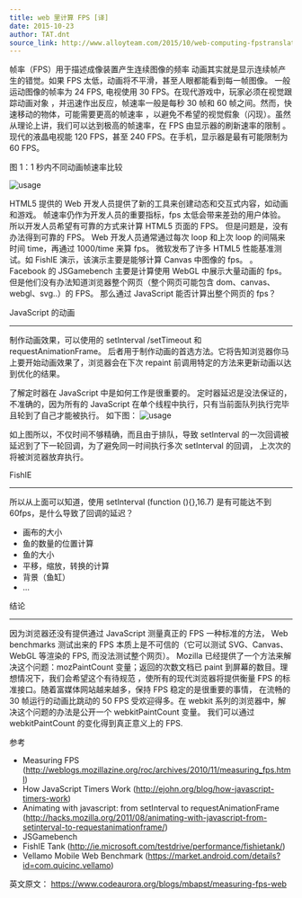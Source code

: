 ```yaml
---
title: web 里计算 FPS [译]
date: 2015-10-23
author: TAT.dnt
source_link: http://www.alloyteam.com/2015/10/web-computing-fpstranslation/
---
```


<!-- {% raw %} - for jekyll -->

帧率（FPS）用于描述成像装置产生连续图像的频率 动画其实就是显示连续帧产生的错觉。如果 FPS 太低，动画将不平滑，甚至人眼都能看到每一帧图像。 一般运动图像的帧率为 24 FPS, 电视使用 30 FPS。在现代游戏中，玩家必须在视觉跟踪动画对象 ，并迅速作出反应，帧速率一般是每秒 30 帧和 60 帧之间。然而，快速移动的物体，可能需要更高的帧速率 ，以避免不希望的视觉假象（闪现）。虽然从理论上讲，我们可以达到极高的帧速率，在 FPS 由显示器的刷新速率的限制 。现代的液晶电视能 120 FPS，甚至 240 FPS。在手机，显示器是最有可能限制为 60 FPS。

图 1：1 秒内不同动画帧速率比较

![usage](https://www.codeaurora.org/sites/default/files/uploads/Onesecondframe.jpg)

HTML5 提供的 Web 开发人员提供了新的工具来创建动态和交互式内容，如动画和游戏。 帧速率仍作为开发人员的重要指标，fps 太低会带来差劲的用户体验。所以开发人员希望有可靠的方式来计算 HTML5 页面的 FPS。 但是问题是，没有办法得到可靠的 FPS。 Web 开发人员通常通过每次 loop 和上次 loop 的间隔来时间 time，再通过 1000/time 来算 fps。 微软发布了许多 HTML5 性能基准测试。如 FishIE 演示，该演示主要是能够计算 Canvas 中图像的 fps。 。Facebook 的 JSGamebench 主要是计算使用 WebGL 中展示大量动画的 fps。 但是他们没有办法知道浏览器整个网页（整个网页可能包含 dom、canvas、webgl、svg..）的 FPS。 那么通过 JavaScript 能否计算出整个网页的 fps？

JavaScript 的动画  

* * *

制作动画效果，可以使用的 setInterval /setTimeout 和 requestAnimationFrame。 后者用于制作动画的首选方法。它将告知浏览器你马上要开始动画效果了，浏览器会在下次 repaint 前调用特定的方法来更新动画以达到优化的结果。

了解定时器在 JavaScript 中是如何工作是很重要的。 定时器延迟是没法保证的，不准确的，因为所有的 JavaScript 在单个线程中执行，只有当前面队列执行完毕且轮到了自己才能被执行。 如下图： ![usage](https://www.codeaurora.org/sites/default/files/uploads/Timers.png)

如上图所以，不仅时间不够精确，而且由于排队，导致 setInterval 的一次回调被延迟到了下一轮回调，为了避免同一时间执行多次 setInterval 的回调， 上次次的将被浏览器放弃执行。

FishIE  

* * *

所以从上面可以知道，使用 setInterval (function (){},16.7) 是有可能达不到 60fps，是什么导致了回调的延迟？

-   画布的大小
-   鱼的数量的位置计算
-   鱼的大小
-   平移，缩放，转换的计算
-   背景（鱼缸）
-   ...

结论  

* * *

因为浏览器还没有提供通过 JavaScript 测量真正的 FPS 一种标准的方法， Web benchmarks 测试出来的 FPS 本质上是不可信的（它可以测试 SVG、Canvas、WebGL 等渲染的 FPS, 而没法测试整个网页）。 Mozilla 已经提供了一个方法来解决这个问题：mozPaintCount 变量；返回的次数文档已 paint 到屏幕的数目。理想情况下，我们会希望这个有待规范 ，使所有的现代浏览器将提供衡量 FPS 的标准接口。随着富媒体网站越来越多，保持 FPS 稳定的是很重要的事情， 在流畅的 30 帧运行的动画比跳动的 50 FPS 受欢迎得多。在 webkit 系列的浏览器中，解决这个问题的办法是公开一个 webkitPaintCount 变量。 我们可以通过 webkitPaintCount 的变化得到真正意义上的 FPS.

参考

-   Measuring FPS (<http://weblogs.mozillazine.org/roc/archives/2010/11/measuring_fps.html>)
-   How JavaScript Timers Work (<http://ejohn.org/blog/how-javascript-timers-work>)
-   Animating with javascript: from setInterval to requestAnimationFrame (<http://hacks.mozilla.org/2011/08/animating-with-javascript-from-setinterval-to-requestanimationframe/>)
-   JSGamebench
-   FishIE Tank (<http://ie.microsoft.com/testdrive/performance/fishietank/>)
-   Vellamo Mobile Web Benchmark (<https://market.android.com/details?id=com.quicinc.vellamo>)

英文原文： <https://www.codeaurora.org/blogs/mbapst/measuring-fps-web>


<!-- {% endraw %} - for jekyll -->
